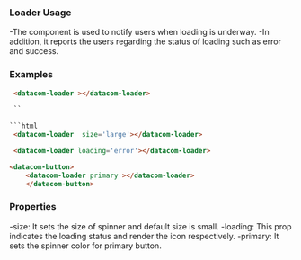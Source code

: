 ### Loader Usage
-The component is used to notify users when loading is underway.
-In addition, it reports the users regarding the status of loading such as error and success.


### Examples

```html
 <datacom-loader ></datacom-loader>

 ``
 
```html
 <datacom-loader  size='large'></datacom-loader>

 ```
 
```html
 <datacom-loader loading='error'></datacom-loader>

 ```
```html
<datacom-button>
    <datacom-loader primary ></datacom-loader>
    </datacom-button>
```

 ### Properties
 -size: It sets the size of spinner and default size is small.
 -loading: This prop indicates the loading status and render the icon respectively. 
 -primary: It sets the spinner color for primary button.